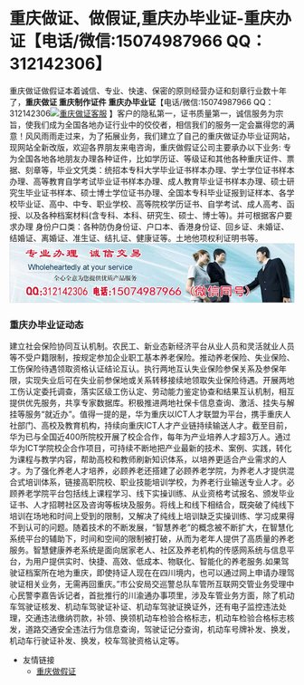 # 重庆做证、做假证,重庆办毕业证-重庆办证【电话/微信:15074987966 QQ：312142306】
重庆做证做假证本着诚信、专业、快速、保密的原则经营办证和刻章行业数十年了，**重庆做证 重庆制作证件 重庆办毕业证**【电话/微信:15074987966 QQ：312142306[![重庆做证客服](https://wpa.qq.com/pa?p=2:312142306:41)](https://wpa.qq.com/msgrd?v=3&amp;uin=312142306&amp;site=qq&amp;menu=yes) 】客户的隐私第一，证书质量第一，诚信服务为宗旨，使我们成为全国各地办证行业中的佼佼者，相信我们的服务一定会赢得您的满意！风风雨雨走过来，为了拓展业务，我们建立了自己的重庆做证办毕业证网站，现网站全新改版，欢迎各界朋友来电咨询，重庆做假证公司主要承办以下业务: 专为全国各地各地朋友办理各种证件，比如学历证、等级证和其他各种重庆证件、票据、刻章等，毕业文凭类：统招本专科大学毕业证书样本办理、学士学位证书样本办理、高等教育自学考试毕业证书样本办理、成人教育毕业证书样本办理、硕士研究生毕业证书样本、硕士博士学位证书办理、全国本专科毕业证报到证样本、各学校毕业证、高中、中专、职业学校、高等院校学历证书、自学考试、成人高考、函授、以及各种档案材料(含专科、本科、研究生、硕士、博士等)。并可根据客户要求办理 身份户口类：各种防伪身份证、户口本、香港身份证、回乡证、未婚证、结婚证、离婚证、准生证、结扎证、健康证等。土地他项权利证明书等。 
![重庆办毕业证,重庆做证,重庆做假证,重庆证件服务](./150-1.jpg)

### 重庆办毕业证动态
建立社会保险协同互认机制。农民工、新业态新经济平台从业人员和灵活就业人员等不受户籍限制，按规定参加企业职工基本养老保险。推动养老保险、失业保险、工伤保险待遇领取资格认证结论互认。执行两地互认失业保险参保关系及参保年限，实现失业后可在失业前参保地或关系转移接续地领取失业保险待遇。开展两地工伤认定委托调查，落实区级工伤认定、劳动能力鉴定协查和结果互认机制，相互提供优先服务，共享专家数据库。积极推进两地社保卡信息查询、激活、挂失与解挂等服务“就近办”。值得一提的是，华为重庆以ICT人才联盟为平台，携手重庆人社部门、高校及教育机构，持续向重庆ICT人才产业链持续输送人才。截至目前，华为已与全国近400所院校开展了校企合作，每年为产业培养人才超3万人。通过华为ICT学院校企合作项目，可持续不断地把产业最新的技术、案例、实践，转化为课程与教学内容，帮助高校和教师刷新知识体系，以培养更适合产业需求的人才。为了强化养老人才培养，必顾养老还搭建了必顾养老学院，为养老人才提供混合式培训体系，链接高职院校、职业技能培训学校，为养老行业输送专业人才。必顾养老学院平台包括线上课程学习、线下实操训练、从业资格考试报名、颁发毕业证书、人才招聘社区及咨询等板块及服务。将线上和线下相结合，既突破了纯线下培训在场地和时间上受到的限制，又解决了纯线上培训缺乏实操训练、学习成果得不到认可的问题。随着技术的不断发展，“智慧养老”的概念被不断扩大，在智慧化系统平台的辅助下，时间和空间的限制被打破，从而为老年人提供了高质量的养老服务。智慧健康养老系统是面向居家老人、社区及养老机构的传感网系统与信息平台，为用户提供实时、快捷、高效、低成本、物联化、智能化的养老服务.如果驾驶证档案所在地为重庆，即使持证人现在在四川境内，也可以通过网上申请办理驾驶证相关业务，无需再回重庆。”市公安局交巡警总队车管所互联网交管业务受理中心民警李嘉告诉记者，首批推行的川渝通办事项里，涉及车管业务方面，除了机动车驾驶证核发、机动车驾驶证补证、机动车驾驶证换证外，还有电子监控违法处理，交通违法缴纳罚款，补领、换领机动车检验合格标志，机动车检验合格标志核发，道路交通安全违法行为信息查询，驾驶证记分查询，机动车号牌补发、换发，机动车行驶证补发、换发，校车驾驶资格认定等。

* 友情链接
  * [重庆做假证](http://cqbjz.github.io)
